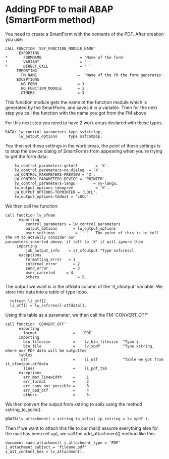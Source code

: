 # Adding PDF to mail ABAP (SmartForm method)

You need to create a SmartForm with the contents of the PDF. After creation you use:

```ABAP
CALL FUNCTION 'SSF_FUNCTION_MODULE_NAME'
      EXPORTING
*       FORMNAME                 = 'Name of the form'
*       VARIANT                  = ' '
*       DIRECT_CALL              = ' '
     IMPORTING
       FM_NAME                  =  'Name of the FM the form generates'
     EXCEPTIONS
       NO_FORM                  = 1
       NO_FUNCTION_MODULE       = 2
       OTHERS                   = 3
```

This function module gets the name of the function module which is generated by the SmartForm, and saves it in a variable. Then for the next step you call the function with the name you got from the FM above

For this next step you need to have 2 work areas declared with these types.

```ABAP
DATA: lw_control_parameters type ssfctrlop,
      lw_output_options     type ssfcompop.
```

You then set these settings in the work areas, the point of these settings is to stop the device dialog of SmartForms from appearing when you're trying to get the form data:

```abap
    lw_control_parameters-getotf        = 'X'.
    lw_control_parameters-no_dialog  = 'X'.
    LW_CONTROL_PARAMETERS-PREVIEW = 'X'.
    LW_CONTROL_PARAMETERS-DEVICE = 'PRINTER'.
    lw_control_parameters-langu        = sy-langu.
    lw_output_options-tdnoprev          = 'X'.
    LW_OUTPUT_OPTIONS-TDPRINTER = 'LOCL'.
    lw_output_options-tddest = 'LOCL'.
```

We then call the function:

```ABAP
call function lv_sfnam
      exporting
         control_parameters = lw_control_parameters
         output_options       = lw_output_options
         user_settings         = '' "   The point of this is to tell the FM to actually consider our 												parameters inserted above, if left to 'X' it will ignore them
     importing
         job_output_info    = it_sfoutput "Type ssfcrescl
      exceptions
         formatting_error   = 1
         internal_error       = 2
         send_error           = 3
         user_canceled     = 4
         others                 = 5.
```

The output we want is in the otfdata column of the 'it_sfoutput' variable. We store this data into a table of type itcoo.

```ABAP
  refresh li_otf[].
  li_otf[] = lw_ssfcrescl-otfdata[].
```

Using this table as a parameter, we then call the FM 'CONVERT_OTF'

```ABAP
call function 'CONVERT_OTF'
      exporting
        format                =   'PDF'
      importing
        bin_filesize          =    lv_bin_filesize  "Type i
        bin_file			  =    lv_xpdf			"Type xstring, where our PDF data will be outputted
      tables
       otf                    =    li_otf			"Table we got from it_sfoutput-otfdata
        lines                 =    li_pdf_tab
      exceptions
        err_max_linewidth     =     1
        err_format            =     2
        err_conv_not_possible =	    3
        err_bad_otf           =     4
        others                =     5.
```

We then convert the output from xstring to solix using the method xstring_to_solix().

```ABAP
@DATA(lv_attachment) = xstring_to_solix( ip_xstring = lv_xpdf ).
```

Then if we want to attach this file to our mail(I assume everything else for the mail has been set up), we call the add_attachment() method like this:

```ABAP
document->add_attachment( i_attachment_type = 'PDF'
i_attachment_subject = 'fileame.pdf'
i_att_content_hex = lv_attachment).
```

